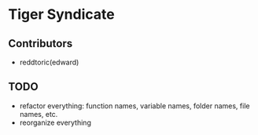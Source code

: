 # Tiger Syndicate

## Contributors
* reddtoric(edward)

## TODO
* refactor everything: function names, variable names, folder names, file names, etc.
* reorganize everything
